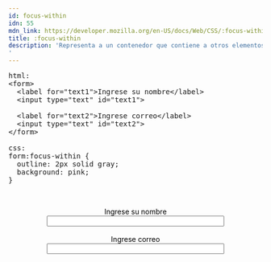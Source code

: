 ```yaml
---
id: focus-within
idn: 55
mdn_link: https://developer.mozilla.org/en-US/docs/Web/CSS/:focus-within
title: :focus-within
description: 'Representa a un contenedor que contiene a otros elementos que pueden tener el foco en algún momento.  Si cualquier elemento dentoro del contenedor obtiene el foco, por hacer click con el mouse o por el teclado, el contenedor también puede cambiar sus estilos con esta pseudoclase.
'
---
```


<pre is:raw>
html:
  &lt;form&gt;
  &nbsp;&nbsp;&lt;label for="text1"&gt;Ingrese su nombre&lt;/label&gt;
  &nbsp;&nbsp;&lt;input type="text" id="text1"&gt;

  &nbsp;&nbsp;&lt;label for="text2"&gt;Ingrese correo&lt;/label&gt;
  &nbsp;&nbsp;&lt;input type="text" id="text2"&gt;
  &lt;/form&gt;

  css:
form:focus-within {
&nbsp;&nbsp;outline: 2px solid gray;
&nbsp;&nbsp;background: pink;
}


</pre>
<div class="codebox" id="codebox-focus-within">
  <form id="frm_focus-within">
    <label for="text1"></label>Ingrese su nombre</label>
    <input type="text" id="text1">
    <br>
    <label for="text2">Ingrese correo</label>
    <input type="text" id="text2">
  </form>
</div>

<style>
  #frm_focus-within {
    
    color: black;
    display: flex;
    flex-direction: column;
    align-items: center;
  }

  #frm_focus-within input[type = "text"] {
    width: 70%;
  }

  #codebox-focus-within:focus-within {
    outline: 2px solid gray;
    background: pink;
  }

  pre {
    white-space: pre-line;
  }

</style>
